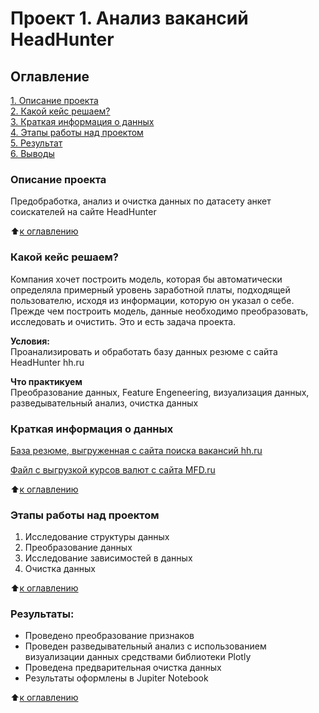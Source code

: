 # Проект 1. Анализ вакансий HeadHunter

## Оглавление  
[1. Описание проекта](https://github.com/Lily-8991/Education_SF/README.md#Описание-проекта)  
[2. Какой кейс решаем?](https://github.com/Lily-8991/Education_SF/README.md#Какой-кейс-решаем)  
[3. Краткая информация о данных](https://github.com/Lily-8991/Education_SF/README.md#Краткая-информация-о-данных)  
[4. Этапы работы над проектом](https://github.com/Lily-8991/Education_SF/README.md#Этапы-работы-над-проектом)  
[5. Результат](https://github.com/Lily-8991/Education_SF/README.md#Результат)    
[6. Выводы](https://github.com/Lily-8991/Education_SF/README.md#Выводы) 

### Описание проекта    
Предобработка, анализ и очистка данных по датасету анкет соискателей на сайте HeadHunter

:arrow_up:[к оглавлению](https://github.com/Lily-8991/Education_SF/README.md#Оглавление)


### Какой кейс решаем?  
Компания хочет построить модель, которая бы автоматически определяла примерный уровень заработной платы, подходящей пользователю, исходя из информации, которую он указал о себе. Прежде чем построить модель, данные необходимо преобразовать, исследовать и очистить. Это и есть задача проекта.

**Условия:**  
Проанализировать и обработать базу данных резюме с сайта HeadHunter hh.ru

**Что практикуем**   
Преобразование данных, Feature Engeneering, визуализация данных, разведывательный анализ, очистка данных

### Краткая информация о данных
[База резюме, выгруженная с сайта поиска вакансий hh.ru](https://drive.google.com/file/d/1Kb78mAWYKcYlellTGhIjPI-bCcKbGuTn/view)

[Файл с выгрузкой курсов валют с сайта MFD.ru](https://github.com/Lily-8991/Education_SF/ExchangeRates.csv)

:arrow_up:[к оглавлению](https://github.com/Lily-8991/Education_SF/README.md#Оглавление)

### Этапы работы над проектом  
1) Исследование структуры данных
2) Преобразование данных
3) Исследование зависимостей в данных
4) Очистка данных

:arrow_up:[к оглавлению](https://github.com/Lily-8991/Education_SF/README.md#Оглавление)

### Результаты:  
- Проведено преобразование признаков
- Проведен разведывательный анализ с использованием визуализации данных средствами библиотеки Plotly
- Проведена предварительная очистка данных
- Результаты оформлены в Jupiter Notebook

:arrow_up:[к оглавлению](https://github.com/Lily-8991/Education_SF/README.md#Оглавление)


